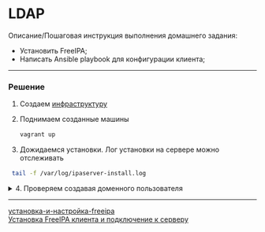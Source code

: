 # LDAP

Описание/Пошаговая инструкция выполнения домашнего задания:

 *   Установить FreeIPA;
  *  Написать Ansible playbook для конфигурации клиента;

---

### Решение

1. Создаем [инфраструктуру](Vagrantfile)
2. Поднимаем созданные машины
    ```sh
    vagrant up 
    ```

3. Дожидаемся установки. Лог установки на сервере можно отслеживать

```sh
 tail -f /var/log/ipaserver-install.log
```

<details> 
<summary>4. Проверяем создавая доменного пользователя</summary>




```sh
vssh ldap-client
```

```sh
[vagrant@ipaclient ~]$ kinit admin
Password for admin@HW25.OTUS: 
[vagrant@ipaclient ~]$ ipa user-find --all
--------------
1 user matched
--------------
  dn: uid=admin,cn=users,cn=accounts,dc=hw25,dc=otus
  User login: admin
  Last name: Administrator
  Full name: Administrator
  Home directory: /home/admin
  GECOS: Administrator
  Login shell: /bin/bash
  Principal alias: admin@HW25.OTUS, root@HW25.OTUS
  User password expiration: 20230315155809Z
  UID: 493600000
  GID: 493600000
  Account disabled: False
  Preserved user: False
  Member of groups: admins, trust admins
  ipantsecurityidentifier: S-1-5-21-776207539-3480502578-4039568825-500
  ipauniqueid: 974522c8-7c90-11ed-939c-080027faa9b5
  krbextradata: AAIRRJtjcm9vdC9hZG1pbkBIVzI1Lk9UVVMA
  krblastadminunlock: 20221215155809Z
  krblastpwdchange: 20221215155809Z
  objectclass: top, person, posixaccount, krbprincipalaux, krbticketpolicyaux, inetuser, ipaobject, ipasshuser, ipaSshGroupOfPubKeys, ipaNTUserAttrs
----------------------------
Number of entries returned 1
----------------------------
[vagrant@ipaclient ~]$ 
[vagrant@ipaclient ~]$ 
[vagrant@ipaclient ~]$ 
[vagrant@ipaclient ~]$ ipa user-add kmibey --first=Kip --last=Mibey --password
Password: 
Enter Password again to verify: 
-------------------
Added user "kmibey"
-------------------
  User login: kmibey
  First name: Kip
  Last name: Mibey
  Full name: Kip Mibey
  Display name: Kip Mibey
  Initials: KM
  Home directory: /home/kmibey
  GECOS: Kip Mibey
  Login shell: /bin/sh
  Principal name: kmibey@HW25.OTUS
  Principal alias: kmibey@HW25.OTUS
  User password expiration: 20221215160656Z
  Email address: kmibey@hw25.otus
  UID: 493600003
  GID: 493600003
  Password: True
  Member of groups: ipausers
  Kerberos keys available: True
[vagrant@ipaclient ~]$ ipa user-find --all
---------------
2 users matched
---------------
  dn: uid=admin,cn=users,cn=accounts,dc=hw25,dc=otus
  User login: admin
  Last name: Administrator
  Full name: Administrator
  Home directory: /home/admin
  GECOS: Administrator
  Login shell: /bin/bash
  Principal alias: admin@HW25.OTUS, root@HW25.OTUS
  User password expiration: 20230315155809Z
  UID: 493600000
  GID: 493600000
  Account disabled: False
  Preserved user: False
  Member of groups: admins, trust admins
  ipantsecurityidentifier: S-1-5-21-776207539-3480502578-4039568825-500
  ipauniqueid: 974522c8-7c90-11ed-939c-080027faa9b5
  krbextradata: AAIRRJtjcm9vdC9hZG1pbkBIVzI1Lk9UVVMA
  krblastadminunlock: 20221215155809Z
  krblastpwdchange: 20221215155809Z
  objectclass: top, person, posixaccount, krbprincipalaux, krbticketpolicyaux, inetuser, ipaobject, ipasshuser, ipaSshGroupOfPubKeys, ipaNTUserAttrs

  dn: uid=kmibey,cn=users,cn=accounts,dc=hw25,dc=otus
  User login: kmibey
  First name: Kip
  Last name: Mibey
  Full name: Kip Mibey
  Display name: Kip Mibey
  Initials: KM
  Home directory: /home/kmibey
  GECOS: Kip Mibey
  Login shell: /bin/sh
  Principal name: kmibey@HW25.OTUS
  Principal alias: kmibey@HW25.OTUS
  User password expiration: 20221215160656Z
  Email address: kmibey@hw25.otus
  UID: 493600003
  GID: 493600003
  Account disabled: False
  Preserved user: False
  Member of groups: ipausers
  ipantsecurityidentifier: S-1-5-21-776207539-3480502578-4039568825-1003
  ipauniqueid: 802c24ae-7c92-11ed-94af-080027faa9b5
  krbextradata: AAIgRptjcm9vdC9hZG1pbkBIVzI1Lk9UVVMA
  krblastpwdchange: 20221215160656Z
  mepmanagedentry: cn=kmibey,cn=groups,cn=accounts,dc=hw25,dc=otus
  objectclass: top, person, organizationalperson, inetorgperson, inetuser, posixaccount, krbprincipalaux, krbticketpolicyaux, ipaobject, ipasshuser,
               ipaSshGroupOfPubKeys, mepOriginEntry, ipantuserattrs
----------------------------
Number of entries returned 2
----------------------------
[vagrant@ipaclient ~]$ 
```

![](pict/Screenshot%20from%202022-12-15%2019-09-09.png)
![](pict/Screenshot%20from%202022-12-15%2019-31-44.png)

</details> 


---
[установка-и-настройка-freeipa](https://itproblog.ru/%D1%83%D1%81%D1%82%D0%B0%D0%BD%D0%BE%D0%B2%D0%BA%D0%B0-%D0%B8-%D0%BD%D0%B0%D1%81%D1%82%D1%80%D0%BE%D0%B9%D0%BA%D0%B0-freeipa/)  
[ Установка FreeIPA клиента и подключение к серверу ](https://docs.altlinux.org/ru-RU/archive/8.0/html/alt-server/ch45s03.html)